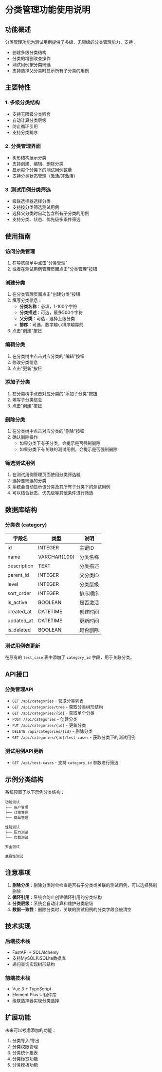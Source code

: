 # 分类管理功能使用说明

## 功能概述

分类管理功能为测试用例提供了多级、无限级的分类管理能力，支持：

- 创建多级分类结构
- 分类的增删改查操作
- 测试用例按分类筛选
- 支持选择父分类时显示所有子分类的用例

## 主要特性

### 1. 多级分类结构
- 支持无限级分类嵌套
- 自动计算分类层级
- 防止循环引用
- 支持分类排序

### 2. 分类管理界面
- 树形结构展示分类
- 支持创建、编辑、删除分类
- 显示每个分类下的测试用例数量
- 支持分类状态管理（激活/非激活）

### 3. 测试用例分类筛选
- 级联选择器选择分类
- 支持按分类筛选测试用例
- 选择父分类时自动包含所有子分类的用例
- 支持分类、状态、优先级多条件筛选

## 使用指南

### 访问分类管理

1. 在导航菜单中点击"分类管理"
2. 或者在测试用例管理页面点击"分类管理"按钮

### 创建分类

1. 在分类管理页面点击"创建分类"按钮
2. 填写分类信息：
   - **分类名称**：必填，1-100个字符
   - **分类描述**：可选，最多500个字符
   - **父分类**：可选，选择上级分类
   - **排序**：可选，数字越小排序越靠前
3. 点击"创建"按钮

### 编辑分类

1. 在分类树中点击对应分类的"编辑"按钮
2. 修改分类信息
3. 点击"更新"按钮

### 添加子分类

1. 在分类树中点击对应分类的"添加子分类"按钮
2. 填写子分类信息
3. 点击"创建"按钮

### 删除分类

1. 在分类树中点击对应分类的"删除"按钮
2. 确认删除操作
   - 如果分类下有子分类，会提示是否强制删除
   - 如果分类下有关联的测试用例，会提示是否强制删除

### 筛选测试用例

1. 在测试用例管理页面使用分类筛选器
2. 选择要筛选的分类
3. 系统会自动显示该分类及其所有子分类下的测试用例
4. 可以结合状态、优先级等其他条件进行筛选

## 数据库结构

### 分类表 (category)

| 字段名 | 类型 | 说明 |
|--------|------|------|
| id | INTEGER | 主键ID |
| name | VARCHAR(100) | 分类名称 |
| description | TEXT | 分类描述 |
| parent_id | INTEGER | 父分类ID |
| level | INTEGER | 分类层级 |
| sort_order | INTEGER | 排序顺序 |
| is_active | BOOLEAN | 是否激活 |
| created_at | DATETIME | 创建时间 |
| updated_at | DATETIME | 更新时间 |
| is_deleted | BOOLEAN | 是否删除 |

### 测试用例表更新

在原有的 `test_case` 表中添加了 `category_id` 字段，用于关联分类。

## API接口

### 分类管理API

- `GET /api/categories` - 获取分类列表
- `GET /api/categories/tree` - 获取分类树形结构
- `GET /api/categories/{id}` - 获取单个分类
- `POST /api/categories` - 创建分类
- `PUT /api/categories/{id}` - 更新分类
- `DELETE /api/categories/{id}` - 删除分类
- `GET /api/categories/{id}/test-cases` - 获取分类下的测试用例

### 测试用例API更新

- `GET /api/test-cases` - 支持 `category_id` 参数进行筛选

## 示例分类结构

系统预置了以下示例分类结构：

```
功能测试
├── 用户管理
├── 订单管理
└── 商品管理

性能测试
├── 压力测试
└── 负载测试

安全测试

兼容性测试
```

## 注意事项

1. **删除分类**：删除分类时会检查是否有子分类或关联的测试用例，可以选择强制删除
2. **循环引用**：系统会防止创建循环引用的分类结构
3. **分类层级**：系统会自动计算和维护分类层级
4. **数据一致性**：删除分类时，关联的测试用例的分类字段会被清空

## 技术实现

### 后端技术栈
- FastAPI + SQLAlchemy
- 支持MySQL和SQLite数据库
- 递归查询实现树形结构

### 前端技术栈
- Vue 3 + TypeScript
- Element Plus UI组件库
- 级联选择器实现分类选择

## 扩展功能

未来可以考虑添加的功能：

1. 分类导入/导出
2. 分类权限管理
3. 分类统计报表
4. 分类标签功能
5. 分类模板功能 